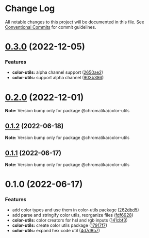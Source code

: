 # Change Log

All notable changes to this project will be documented in this file.
See [Conventional Commits](https://conventionalcommits.org) for commit guidelines.

# [0.3.0](https://github.com/tkofh/chromatika/compare/@chromatika/color-utils@0.2.0...@chromatika/color-utils@0.3.0) (2022-12-05)


### Features

* **color-utils:** alpha channel support ([2650ae2](https://github.com/tkofh/chromatika/commit/2650ae2303d90d24d98298849cbb25169e773d88))
* **color-utils:** support alpha channel ([903b386](https://github.com/tkofh/chromatika/commit/903b386157aa71ea56b75c17db69dc02f8e687b5))





# [0.2.0](https://github.com/tkofh/chromatika/compare/@chromatika/color-utils@0.1.2...@chromatika/color-utils@0.2.0) (2022-12-01)

**Note:** Version bump only for package @chromatika/color-utils





## [0.1.2](https://github.com/tkofh/chromatika/compare/@chromatika/color-utils@0.1.1...@chromatika/color-utils@0.1.2) (2022-06-18)

**Note:** Version bump only for package @chromatika/color-utils





## [0.1.1](https://github.com/tkofh/chromatika/compare/@chromatika/color-utils@0.1.0...@chromatika/color-utils@0.1.1) (2022-06-17)

**Note:** Version bump only for package @chromatika/color-utils





# 0.1.0 (2022-06-17)


### Features

* add color types and use them in color-utils package ([262dbd5](https://github.com/tkofh/chromatika/commit/262dbd58280078d38f4d05b34690c2f645908ef9))
* add parse and stringify color utils, reorganize files ([fdf6928](https://github.com/tkofh/chromatika/commit/fdf6928cd531ca92f64f24119e8a3994c34fbd77))
* **color-utils:** color creators for hsl and rgb inputs ([141cbf3](https://github.com/tkofh/chromatika/commit/141cbf356d0a38ebebc2450feaf32b934be1df00))
* **color-utils:** create color utils package ([17917f7](https://github.com/tkofh/chromatika/commit/17917f72dfc974a5f3e9d4292ff3dcef77eabbe2))
* **color-utils:** expand hex code util ([4d7d8b7](https://github.com/tkofh/chromatika/commit/4d7d8b75dec1bdf98c385b807116f5e3e8216b09))
